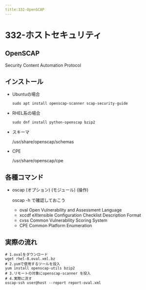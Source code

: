 ```yaml
---
title:332-OpenSCAP
---
```


# 332-ホストセキュリティ

## OpenSCAP

Security Content Automation Protocol 



## インストール

- Ubuntuの場合

  ```
  sudo apt install openscap-scanner scap-security-guide 
  ```

- RHEL系の場合

  ```
  sudo dnf install python-openscap bzip2
  ```

- スキーマ
  
  /usr/share/openscap/schemas

- CPE

  /usr/share/openscap/cpe 
 

## 各種コマンド

- oscap (オプション) (モジュール) (操作)
  
  oscap -h で確認しておこう
  
  - oval Open Vulnerability and Assessment Language
  - xccdf eXtensible Configuration Checklist Description Format
  - cvss Common Vulnerability Scoring System
  - CPE Common Platform Enumeration

## 実際の流れ

```
# 1.ovalをダウンロード
wget rhel-8.oval.xml.bz
# 2.yumで使用するツールを投入
yum install openscap-utils bzip2 
# 3.リモートの対象にopenscap-scanner を投入
# 4.実際に流す
oscap-ssh user@host --report report-oval.xml

